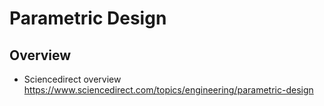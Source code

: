 # Parametric Design

## Overview

- Sciencedirect overview https://www.sciencedirect.com/topics/engineering/parametric-design
